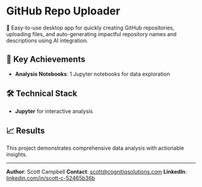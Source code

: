 # GitHub Repo Uploader

🐙 Easy-to-use desktop app for quickly creating GitHub repositories, uploading files, and auto-generating impactful repository names and descriptions using AI integration.

## 🎯 Key Achievements

- **Analysis Notebooks**: 1 Jupyter notebooks for data exploration

## 🛠️ Technical Stack

- **Jupyter** for interactive analysis

## 📈 Results

This project demonstrates comprehensive data analysis with actionable insights.

---

**Author**: Scott Campbell
**Contact**: scott@cognitiqsolutions.com
**LinkedIn**: [linkedin.com/in/scott-c-52465b36b](https://linkedin.com/in/scott-c-52465b36b)
